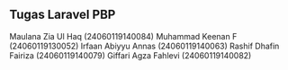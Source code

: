 ## Tugas Laravel PBP

Maulana Zia Ul Haq      (24060119140084)
Muhammad Keenan F       (24060119130052)
Irfaan Abiyyu Annas     (24060119140063)
Rashif Dhafin Fairiza   (24060119140079)
Giffari Agza Fahlevi    (24060119140082)

